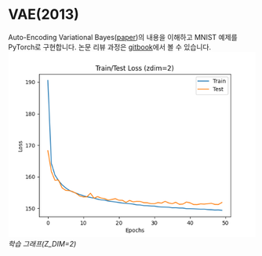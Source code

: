 
# VAE(2013)

Auto-Encoding Variational Bayes\([paper](https://arxiv.org/abs/1312.6114)\)의 내용을 이해하고 MNIST 예제를 PyTorch로 구현합니다. 논문 리뷰 과정은 [gitbook](https://bengaleehs.gitbook.io/ai-paper-study/vae)에서 볼 수 있습니다. 
![Learning](images/2/Learning.png)
_학습 그래프\(Z_DIM=2\)_   
